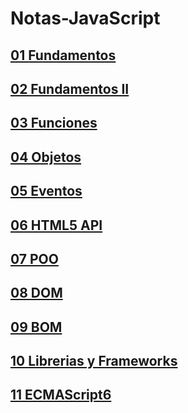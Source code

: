 # Notas-JavaScript

## [01 Fundamentos](https://github.com/AdrianLovo/Notas-JavaScript/tree/master/01-Fundamentos%20I)
## [02 Fundamentos II](https://github.com/AdrianLovo/Notas-JavaScript/tree/master/02-Fundamenteos%20II)
## [03 Funciones](https://github.com/AdrianLovo/Notas-JavaScript/tree/master/03-Funciones)
## [04 Objetos](https://github.com/AdrianLovo/Notas-JavaScript/tree/master/04-Objetos)
## [05 Eventos](https://github.com/AdrianLovo/Notas-JavaScript/tree/master/05-Eventos)
## [06 HTML5 API](https://github.com/AdrianLovo/Notas-JavaScript/tree/master/06-HTML5%20API)
## [07 POO](https://github.com/AdrianLovo/Notas-JavaScript/tree/master/07-POO)
## [08 DOM](https://github.com/AdrianLovo/Notas-JavaScript/tree/master/08-DOM)
## [09 BOM](https://github.com/AdrianLovo/Notas-JavaScript/tree/master/09-BOM)
## [10 Librerias y Frameworks](https://github.com/AdrianLovo/Notas-JavaScript/tree/master/10-Librerias%2C%20Frameworks)
## [11 ECMAScript6](https://github.com/AdrianLovo/Notas-JavaScript/tree/master/11-ECMAScript%206)
